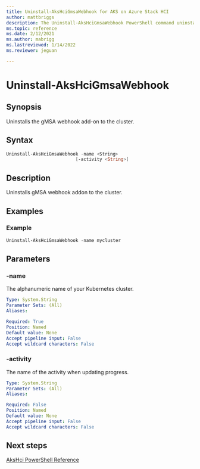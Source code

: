 ```yaml
---
title: Uninstall-AksHciGmsaWebhook for AKS on Azure Stack HCI
author: mattbriggs
description: The Uninstall-AksHciGmsaWebhook PowerShell command uninstalls the gMSA webhook add-on to the cluster.
ms.topic: reference
ms.date: 2/12/2021
ms.author: mabrigg 
ms.lastreviewed: 1/14/2022
ms.reviewer: jeguan

---
```


# Uninstall-AksHciGmsaWebhook

## Synopsis
Uninstalls the gMSA webhook add-on to the cluster.

## Syntax

```powershell
Uninstall-AksHciGmsaWebhook -name <String> 
                          [-activity <String>]                      
```

## Description
Uninstalls gMSA webhook addon to the cluster.

## Examples

### Example

```PowerShell
Uninstall-AksHciGmsaWebhook -name mycluster
```

## Parameters

### -name
The alphanumeric name of your Kubernetes cluster.

```yaml
Type: System.String
Parameter Sets: (All)
Aliases:

Required: True
Position: Named
Default value: None
Accept pipeline input: False
Accept wildcard characters: False
```

### -activity
The name of the activity when updating progress.

```yaml
Type: System.String
Parameter Sets: (All)
Aliases:

Required: False
Position: Named
Default value: None
Accept pipeline input: False
Accept wildcard characters: False
```
## Next steps

[AksHci PowerShell Reference](index.md)